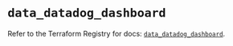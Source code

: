 # `data_datadog_dashboard`

Refer to the Terraform Registry for docs: [`data_datadog_dashboard`](https://registry.terraform.io/providers/datadog/datadog/3.35.0/docs/data-sources/dashboard).
